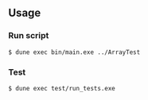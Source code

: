 ## Usage

### Run script

```shell
$ dune exec bin/main.exe ../ArrayTest
```

### Test

```shell
$ dune exec test/run_tests.exe
```
